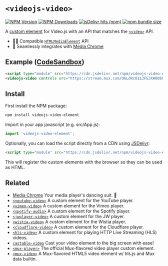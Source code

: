 # `<videojs-video>` 

[![NPM Version](https://img.shields.io/npm/v/videojs-video-element?style=flat-square&color=informational)](https://www.npmjs.com/package/videojs-video-element) 
[![NPM Downloads](https://img.shields.io/npm/dm/videojs-video-element?style=flat-square&color=informational&label=npm)](https://www.npmjs.com/package/videojs-video-element) 
[![jsDelivr hits (npm)](https://img.shields.io/jsdelivr/npm/hm/videojs-video-element?style=flat-square&color=%23FF5627)](https://www.jsdelivr.com/package/npm/videojs-video-element)
[![npm bundle size](https://img.shields.io/bundlephobia/minzip/videojs-video-element?style=flat-square&color=success&label=gzip)](https://bundlephobia.com/result?p=videojs-video-element) 

A [custom element](https://developer.mozilla.org/en-US/docs/Web/Web_Components/Using_custom_elements) 
for Video.js with an API that matches the 
[`<video>`](https://developer.mozilla.org/en-US/docs/Web/HTML/Element/video) API.

- 🏄‍♂️ Compatible [`HTMLMediaElement`](https://developer.mozilla.org/en-US/docs/Web/API/HTMLMediaElement) API
- 🕺 Seamlessly integrates with [Media Chrome](https://github.com/muxinc/media-chrome)

## Example ([CodeSandbox](https://codesandbox.io/s/videojs-video-element-usb0dn))

<!-- prettier-ignore -->
```html
<script type="module" src="https://cdn.jsdelivr.net/npm/videojs-video-element@1.0/+esm"></script>
<videojs-video controls src="https://stream.mux.com/O6LdRc0112FEJXH00bGsN9Q31yu5EIVHTgjTKRkKtEq1k/high.mp4"></videojs-video>
```

## Install

First install the NPM package:

```bash
npm install videojs-video-element
```

Import in your app javascript (e.g. src/App.js):

```js
import 'videojs-video-element';
```

Optionally, you can load the script directly from a CDN using [JSDelivr](https://www.jsdelivr.com/):

<!-- prettier-ignore -->
```html
<script type="module" src="https://cdn.jsdelivr.net/npm/videojs-video-element@1.0/+esm"></script>
```

This will register the custom elements with the browser so they can be used as HTML.

## Related

- [Media Chrome](https://github.com/muxinc/media-chrome) Your media player's dancing suit. 🕺
- [`<youtube-video>`](https://github.com/muxinc/media-elements/tree/main/packages/youtube-video-element) A custom element for the YouTube player.
- [`<vimeo-video>`](https://github.com/muxinc/media-elements/tree/main/packages/vimeo-video-element) A custom element for the Vimeo player.
- [`<spotify-audio>`](https://github.com/muxinc/media-elements/tree/main/packages/spotify-audio-element) A custom element for the Spotify player.
- [`<jwplayer-video>`](https://github.com/muxinc/media-elements/tree/main/packages/jwplayer-video-element) A custom element for the JW player.
- [`<wistia-video>`](https://github.com/muxinc/media-elements/tree/main/packages/wistia-video-element) A custom element for the Wistia player.
- [`<cloudflare-video>`](https://github.com/muxinc/media-elements/tree/main/packages/cloudflare-video-element) A custom element for the Cloudflare player.
- [`<hls-video>`](https://github.com/muxinc/media-elements/tree/main/packages/hls-video-element) A custom element for playing HTTP Live Streaming (HLS) videos.
- [`castable-video`](https://github.com/muxinc/media-elements/tree/main/packages/castable-video) Cast your video element to the big screen with ease!
- [`<mux-player>`](https://github.com/muxinc/elements/tree/main/packages/mux-player) The official Mux-flavored video player custom element.
- [`<mux-video>`](https://github.com/muxinc/elements/tree/main/packages/mux-video) A Mux-flavored HTML5 video element w/ hls.js and Mux data builtin.
